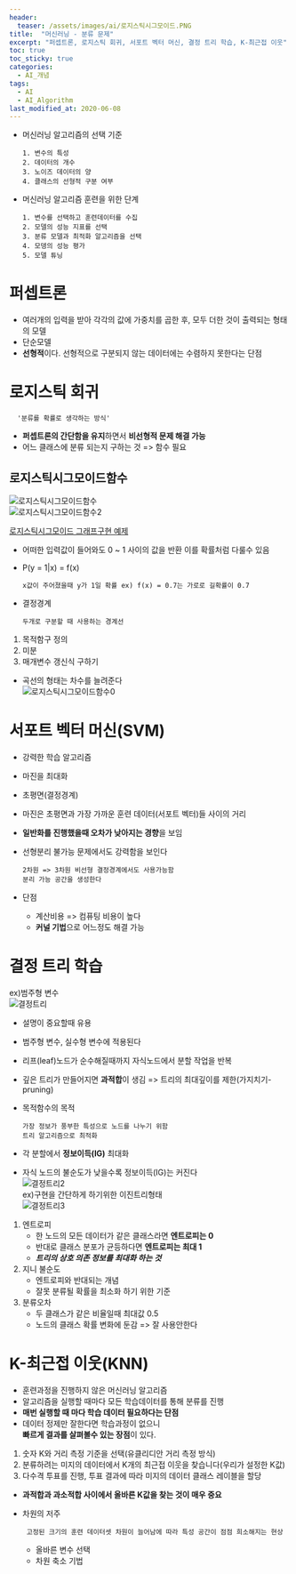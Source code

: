 ```yaml
---
header:
  teaser: /assets/images/ai/로지스틱시그모이드.PNG
title:  "머신러닝 - 분류 문제"
excerpt: "퍼셉트론, 로지스틱 회귀, 서포트 벡터 머신, 결정 트리 학습, K-최근접 이웃"
toc: true
toc_sticky: true
categories:
  - AI_개념
tags:
  - AI
  - AI_Algorithm
last_modified_at: 2020-06-08
---
```


* 머신러닝 알고리즘의 선택 기준

      1. 변수의 특성
      2. 데이터의 개수
      3. 노이즈 데이터의 양
      4. 클래스의 선형적 구분 여부

* 머신러닝 알고리즘 훈련을 위한 단계

      1. 변수를 선택하고 훈련데이터를 수집
      2. 모델의 성능 지표를 선택
      3. 분류 모델과 최적화 알고리즘을 선택
      4. 모뎅의 성능 평가
      5. 모델 튜닝

# 퍼셉트론
  * 여러개의 입력을 받아 각각의 값에 가중치를 곱한 후,
    모두 더한 것이 출력되는 형태의 모델
  * 단순모델
  * **선형적**이다. 선형적으로 구분되지 않는 데이터에는 수렴하지 못한다는 단점
      
# 로지스틱 회귀
  
      '분류를 확률로 생각하는 방식'
      
      
  * **퍼셉트론의 간단함을 유지**하면서 **비선형적 문제 해결 가능**  
  * 어느 클래스에 분류 되는지 구하는 것  => 함수 필요  
  
  ## 로지스틱시그모이드함수  
  
  ![로지스틱시그모이드함수](/assets/images/ai/로지스틱시그모이드함수.PNG)  
  ![로지스틱시그모이드함수2](/assets/images/ai/로지스틱시그모이드함수2.PNG)  
  
  [로지스틱시그모이드 그래프구현 예제](https://github.com/limjun92/limjun92.github.io/blob/master/ipynb/%EB%A1%9C%EC%A7%80%EC%8A%A4%ED%8B%B1%EC%8B%9C%EA%B7%B8%EB%AA%A8%EC%9D%B4%EB%93%9C.ipynb)
      
  * 어떠한 입력값이 들어와도 0 ~ 1 사이의 값을 반환 이를 확률처럼 다룰수 있음  
  * P(y = 1|x) = f(x)  
      
        x값이 주어졌을때 y가 1일 확률 ex) f(x) = 0.7는 가로로 길확률이 0.7    
        
  * 결정경계 
      
        두개로 구분할 때 사용하는 경계선
        
  1. 목적함구 정의 
  2. 미분
  3. 매개변수 갱신식 구하기
  
  * 곡선의 형태는 차수를 늘려준다  
  ![로지스틱시그모이드함수0](/assets/images/ai/로지스틱시그모이드함수0.PNG)  
    
# 서포트 벡터 머신(SVM)
  * 강력한 학습 알고리즘
  * 마진을 최대화
  * 초평면(결정경계)
  * 마진은 초평면과 가장 가까운 훈련 데이터(서포트 벡터)들 사이의 거리
  * **일반화를 진행했을때 오차가 낮아지는 경향**을 보임
  * 선형분리 불가능 문제에서도 강력함을 보인다
      
        2차원 => 3차원 비선형 결정경계에서도 사용가능함
        분리 가능 공간을 생성한다
        
  * 단점
    * 계산비용 => 컴퓨팅 비용이 높다
    * **커널 기법**으로 어느정도 해결 가능
     
# 결정 트리 학습  
  ex)범주형 변수   
  ![결정트리](/img/결정트리.PNG)    
  * 설명이 중요할때 유용
  * 범주형 변수, 실수형 변수에 적용된다
  * 리프(leaf)노드가 순수해질때까지 자식노드에서 분할 작업을 반복
  * 깊은 트리가 만들어지면 **과적합**이 생김 => 트리의 최대깊이를 제한(가지치기-pruning)
  * 목적함수의 목적
  
        가장 정보가 풍부한 특성으로 노드를 나누기 위함
        트리 알고리즘으로 최적화
        
        
  * 각 분할에서 **정보이득(IG)** 최대화
  * 자식 노드의 불순도가 낮을수록 정보이득(IG)는 커진다  
  ![결정트리2](/img/결정트리2.PNG)    
  ex)구현을 간단하게 하기위한 이진트리형태    
  ![결정트리3](/img/결정트리3.PNG)   
  1. 엔트로피 
      * 한 노드의 모든 데이터가 같은 클래스라면 **엔트로피는 0**
      * 반대로 클래스 분포가 균등하다면 **엔트로피는 최대 1**
      * ***트리의 상호 의존 정보를 최대화 하는 것***
  2. 지니 불순도 
      * 엔트로피와 반대되는 개념
      * 잘못 분류될 확률을 최소화 하기 위한 기준
  3. 분류오차
      * 두 클래스가 같은 비율일때 최대값 0.5
      * 노드의 클래스 확률 변화에 둔감 => 잘 사용안한다
      
# K-최근접 이웃(KNN)
 * 훈련과정을 진행하지 않은 머신러닝 알고리즘
 * 알고리즘을 실행할 때마다 모든 학습데이터를 통해 분류를 진행
 * **매번 실행할 때 마다 학습 데이터 필요하다는 단점**
 * 데이터 정제만 잘한다면 학습과정이 없으니  
  **빠르게 결과를 살펴볼수 있는 장점**이 있다.
   
 1. 숫자 K와 거리 측정 기준을 선택(유클리디안 거리 측정 방식)
 2. 분류하려는 미지의 데이터에서 K개의 최근접 이웃을 찾습니다(우리가 설정한 K값)
 3. 다수격 투표를 진행, 투표 결과에 따라 미지의 데이터 클래스 레이블을 할당
   
 * **과적합과 과소적합 사이에서 올바른 K값을 찾는 것이 매우 중요**
 * 차원의 저주 
 
        고정된 크기의 훈련 데이터셋 차원이 늘어남에 따라 특성 공간이 점점 희소해지는 현상  
        
        
   * 올바른 변수 선택
   * 차원 축소 기법
   
   

